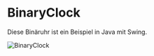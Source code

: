 # BinaryClock

Diese Binäruhr ist ein Beispiel in Java mit Swing. 

![BinaryClock](https://ray-works.de/img/git/screenshots/binaryclock/BinaryClock.png)